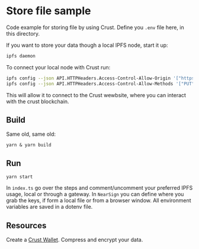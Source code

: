 # Store file sample

Code example for storing file by using Crust.
Define you `.env` file here, in this directory.


If you want to store your data though a local IPFS node, start it up:

```bash
ipfs daemon
```


To connect your local node with Crust run:
```bash
ipfs config --json API.HTTPHeaders.Access-Control-Allow-Origin '["https://apps.crust.network", "http://localhost:3000", "http://127.0.0.1:5001", "https://webui.ipfs.io"]'
ipfs config --json API.HTTPHeaders.Access-Control-Allow-Methods '["PUT", "POST"]'
```

This will allow it to connect to the Crust wewbsite, where you can interact with the crust blockchain.



## Build

Same old, same old:
```shell
yarn & yarn build
```

## Run


```shell
yarn start
```

In `index.ts` go over the steps and comment/uncomment your preferred IPFS usage, local or through a gateway.
In `NearSign` you can define where you grab the keys, if form a local file or from a browser window.
All environment variables are saved in a dotenv file.

## Resources

Create a [Crust Wallet](https://wiki.crust.network/docs/en/crustAccount).
Compress and encrypt your data.
